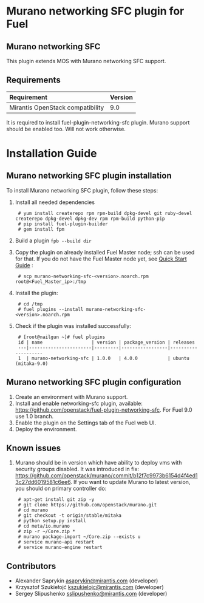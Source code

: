 Murano networking SFC plugin for Fuel
=======================

Murano networking SFC
--------------

This plugin extends MOS with Murano networking SFC support.

Requirements
------------

| Requirement                      | Version |
|:---------------------------------|:--------|
| Mirantis OpenStack compatibility | 9.0     |

It is required to install fuel-plugin-networking-sfc plugin. Murano support should be enabled too.
Will not work otherwise.

Installation Guide
==================

Murano networking SFC plugin installation
---------------------------

To install Murano networking SFC plugin, follow these steps:

1. Install all needed dependencies

        # yum install createrepo rpm rpm-build dpkg-devel git ruby-devel createrepo dpkg-devel dpkg-dev rpm rpm-build python-pip
        # pip install fuel-plugin-builder
        # gem install fpm

2. Build a plugin `fpb --build dir`

3. Copy the plugin on already installed Fuel Master node; ssh can be used for
    that. If you do not have the Fuel Master node yet, see
    [Quick Start Guide](https://software.mirantis.com/quick-start/) :

        # scp murano-networking-sfc-<version>.noarch.rpm root@<Fuel_Master_ip>:/tmp

4. Install the plugin:

        # cd /tmp
        # fuel plugins --install murano-networking-sfc-<version>.noarch.rpm

5. Check if the plugin was installed successfully:

        # [root@nailgun ~]# fuel plugins
        id | name                  | version | package_version | releases
        ---|-----------------------|---------|-----------------|--------------------
        1  | murano-networking-sfc | 1.0.0   | 4.0.0           | ubuntu (mitaka-9.0)

Murano networking SFC plugin configuration
----------------------------

1. Create an environment with Murano support.
2. Install and enable networking-sfc plugin, available: https://github.com/openstack/fuel-plugin-networking-sfc. For Fuel 9.0 use 1.0 branch.
3. Enable the plugin on the Settings tab of the Fuel web UI.
4. Deploy the environment.

Known issues
------------

1. Murano should be in version which have ability to deploy vms with security groups disabled. It was introduced in fix: https://github.com/openstack/murano/commit/b12f7c9973b6154d4f4ed13c27dd6019581c6ee6. If you want to update Murano to latest version, you should on primary controller do:

        # apt-get install git zip -y
        # git clone https://github.com/openstack/murano.git
        # cd murano
        # git checkout -t origin/stable/mitaka
        # python setup.py install
        # cd meta/io.murano
        # zip -r ~/Core.zip *
        # murano package-import ~/Core.zip --exists u
        # service murano-api restart
        # service murano-engine restart

Contributors
------------

 * Alexander Saprykin <asaprykin@mirantis.com> (developer)
 * Krzysztof Szukiełojć <kszukielojc@mirantis.com> (developer)
 * Sergey Slipushenko <sslipushenko@mirantis.com> (developer)
